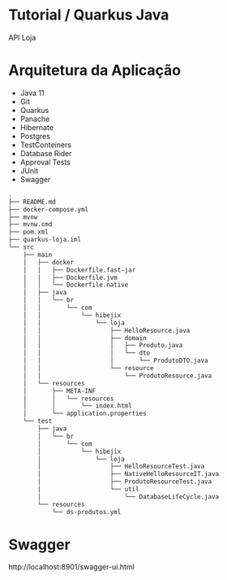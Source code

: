 # Tutorial / Quarkus Java
API Loja

# Arquitetura da Aplicação
* Java 11
* Git
* Quarkus
* Panache
* Hibernate
* Postgres
* TestConteiners
* Database Rider
* Approval Tests
* JUnit
* Swagger

```bash
.
├── README.md
├── docker-compose.yml
├── mvnw
├── mvnw.cmd
├── pom.xml
├── quarkus-loja.iml
└── src
    ├── main
    │   ├── docker
    │   │   ├── Dockerfile.fast-jar
    │   │   ├── Dockerfile.jvm
    │   │   └── Dockerfile.native
    │   ├── java
    │   │   └── br
    │   │       └── com
    │   │           └── hibejix
    │   │               └── loja
    │   │                   ├── HelloResource.java
    │   │                   ├── domain
    │   │                   │   ├── Produto.java
    │   │                   │   └── dto
    │   │                   │       └── ProdutoDTO.java
    │   │                   └── resource
    │   │                       └── ProdutoResource.java
    │   └── resources
    │       ├── META-INF
    │       │   └── resources
    │       │       └── index.html
    │       └── application.properties
    └── test
        ├── java
        │   └── br
        │       └── com
        │           └── hibejix
        │               └── loja
        │                   ├── HelloResourceTest.java
        │                   ├── NativeHelloResourceIT.java
        │                   ├── ProdutoResourceTest.java
        │                   └── util
        │                       └── DatabaseLifeCycle.java
        └── resources
            └── ds-produtos.yml
```


# Swagger
http://localhost:8901/swagger-ui.html